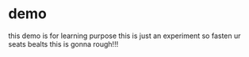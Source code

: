 # demo
this demo is for learning purpose
this is just an experiment so fasten ur seats bealts this is gonna rough!!!
